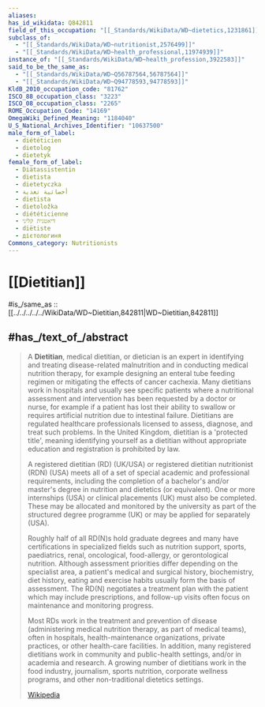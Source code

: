 ```yaml
---
aliases:
has_id_wikidata: Q842811
field_of_this_occupation: "[[_Standards/WikiData/WD~dietetics,1231861]]"
subclass_of:
  - "[[_Standards/WikiData/WD~nutritionist,2576499]]"
  - "[[_Standards/WikiData/WD~health_professional,11974939]]"
instance_of: "[[_Standards/WikiData/WD~health_profession,3922583]]"
said_to_be_the_same_as:
  - "[[_Standards/WikiData/WD~Q56787564,56787564]]"
  - "[[_Standards/WikiData/WD~Q94778593,94778593]]"
KldB_2010_occupation_code: "81762"
ISCO_88_occupation_class: "3223"
ISCO_08_occupation_class: "2265"
ROME_Occupation_Code: "14169"
OmegaWiki_Defined_Meaning: "1184040"
U_S_National_Archives_Identifier: "10637500"
male_form_of_label:
  - diététicien
  - dietolog
  - dietetyk
female_form_of_label:
  - Diätassistentin
  - dietista
  - dietetyczka
  - أخصائية تغذية
  - dietista
  - dietoložka
  - diététicienne
  - דיאטנית קליני
  - diëtiste
  - дієтологиня
Commons_category: Nutritionists
---
```


# [[Dietitian]] 

#is_/same_as :: [[../../../../../WikiData/WD~Dietitian,842811|WD~Dietitian,842811]] 

## #has_/text_of_/abstract 

> A **Dietitian**, medical dietitian, or dietician is an expert in identifying 
> and treating disease-related malnutrition and in conducting medical nutrition therapy, 
> for example designing an enteral tube feeding regimen or mitigating the effects of cancer cachexia. Many dietitians work in hospitals and usually see specific patients where a nutritional assessment and intervention has been requested by a doctor or nurse, for example if a patient has lost their ability to swallow or requires artificial nutrition due to intestinal failure. Dietitians are regulated healthcare professionals licensed to assess, diagnose, and treat such problems. In the United Kingdom, dietitian is a 'protected title', meaning identifying yourself as a dietitian without appropriate education and registration is prohibited by law.
>
> A registered dietitian (RD) (UK/USA) or registered dietitian nutritionist (RDN) (USA) meets all of a set of special academic and professional requirements, including the completion of a bachelor's and/or master's degree in nutrition and dietetics (or equivalent). One or more internships (USA) or clinical placements (UK) must also be completed. These may be allocated and monitored by the university as part of the structured degree programme (UK) or may be applied for separately (USA).
>
> Roughly half of all RD(N)s hold graduate degrees and many have certifications in specialized fields such as nutrition support, sports, paediatrics, renal, oncological, food-allergy, or gerontological nutrition. Although assessment priorities differ depending on the specialist area, a patient's medical and surgical history, biochemistry, diet history, eating and exercise habits usually form the basis of assessment. The RD(N) negotiates a treatment plan with the patient which may include prescriptions, and follow-up visits often focus on maintenance and monitoring progress.
>
> Most RDs work in the treatment and prevention of disease (administering medical nutrition therapy, as part of medical teams), often in hospitals, health-maintenance organizations, private practices, or other health-care facilities. In addition, many registered dietitians work in community and public-health settings, and/or in academia and research. A growing number of dietitians work in the food industry, journalism, sports nutrition, corporate wellness programs, and other non-traditional dietetics settings.
>
> [Wikipedia](https://en.wikipedia.org/wiki/Dietitian) 

